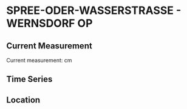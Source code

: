 # SPREE-ODER-WASSERSTRASSE - WERNSDORF OP

## Current Measurement

Current measurement: <Value topic="rivers/pegel-online/SOW/WERNSDORF OP/measurementValue"/> cm

## Time Series

<TimeSeries topic="rivers/pegel-online/SOW/WERNSDORF OP/measurementValue" period="week" />

## Location

<WorldMap>
  <Marker lat="52.37117608055894" lon="13.711208442751905" labelTopic="rivers/pegel-online/SOW/WERNSDORF OP" />
</WorldMap>
